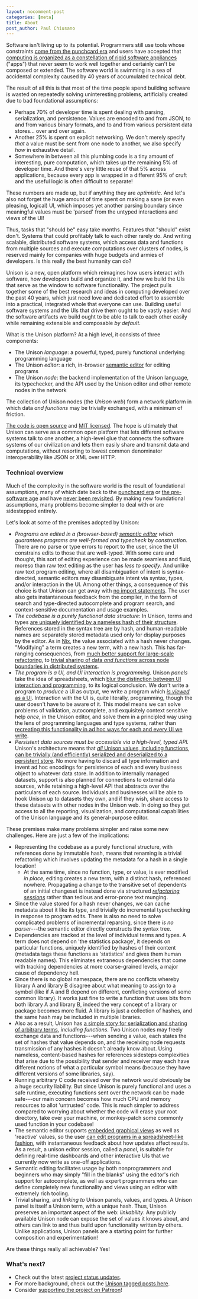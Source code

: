 ```yaml
---
layout: nocomment-post
categories: [meta]
title: About
post_author: Paul Chiusano
---
```


Software isn't living up to its potential. Programmers still use tools whose constraints [come from the punchcard era](http://pchiusano.github.io/2014-09-30/punchcard-era.html) and users have accepted that [computing is organized as a constellation of rigid software appliances](http://pchiusano.github.io/2013-05-22/future-of-software.html) ("apps") that never seem to work well together and certainly can't be composed or extended. The software world is swimming in a sea of accidental complexity caused by 40 years of accumulated technical debt.

The result of all this is that most of the time people spend building software is wasted on repeatedly solving uninteresting problems, artificially created due to bad foundational assumptions:

* Perhaps 70% of developer time is spent dealing with parsing, serialization, and persistence. Values are encoded to and from JSON, to and from various binary formats, and to and from various persistent data stores... over and over again.
* Another 25% is spent on explicit networking. We don't merely specify _that_ a value must be sent from one node to another, we also specify _how_ in exhaustive detail.
* Somewhere in between all this plumbing code is a tiny amount of interesting, pure computation, which takes up the remaining 5% of developer time. And there's very little reuse of that 5% across applications, because every app is wrapped in a different 95% of cruft and the useful logic is often difficult to separate!

These numbers are made up, but if anything they are _optimistic_. And let's also not forget the huge amount of time spent on making a sane (or even pleasing, logical) UI, which imposes yet another parsing boundary since meaningful values must be 'parsed' from the untyped interactions and views of the UI!

Thus, tasks that "should be" easy take months. Features that "should" exist don't. Systems that could profitably talk to each other rarely do. And writing scalable, distributed software systems, which access data and functions from multiple sources and execute computations over clusters of nodes, is reserved mainly for companies with huge budgets and armies of developers. Is this really the best humanity can do?

Unison is a new, open platform which reimagines how users interact with software, how developers build and organize it, and how we build the UIs that serve as the window to software functionality. The project pulls together some of the best research and ideas in computing developed over the past 40 years, which just need love and dedicated effort to assemble into a practical, integrated whole that everyone can use. Building useful software systems and the UIs that drive them ought to be vastly easier. And the software artifacts we build ought to be able to talk to each other easily while remaining extensible and composable _by default_.

What is the Unison platform? At a high level, it consists of three components:

* The Unison _language_: a powerful, typed, purely functional underlying programming language
* The Unison _editor_: a rich, in-browser [semantic editor](http://pchiusano.github.io/2014-09-30/punchcard-era.html) for editing programs
* The Unison _node_: the backend implementation of the Unison language, its typechecker, and the API used by the Unison editor and other remote nodes in the network

The collection of Unison nodes (the _Unison web_) form a network platform in which data _and functions_ may be trivially exchanged, with a minimum of friction.

[The code is open source](https://github.com/unisonweb/platform) and [MIT licensed](https://github.com/unisonweb/platform/blob/master/LICENSE). The hope is ultimately that Unison can serve as a common open platform that lets different software systems talk to one another, a high-level glue that connects the software systems of our civilization and lets them easily share and transmit data and computations, without resorting to lowest common denominator interoperability like JSON or XML over HTTP.

### <a id="tech-overview"/> Technical overview

Much of the complexity in the software world is the result of foundational assumptions, many of which date back to the [punchcard era](http://pchiusano.github.io/2014-09-30/punchcard-era.html) or [the pre-software age](http://pchiusano.github.io/2013-05-22/future-of-software.html) and have [never been revisited](http://pchiusano.github.io/2014-11-13/program-as-ui.html#remarks). By making new foundational assumptions, many problems become simpler to deal with or are sidestepped entirely.

Let's look at some of the premises adopted by Unison:

* _Programs are edited in a (browser-based) [semantic editor](http://pchiusano.github.io/2014-09-30/punchcard-era.html) which guarantees programs are well-formed and typecheck by construction_. There are no parse or type errors to report to the user, since the UI constrains edits to those that are well-typed. With some care and thought, this sort of editing experience can be made seamless and fluid, moreso than raw text editing as the user has _less to specify_. And unlike raw text program editing, where all disambiguation of intent is syntax-directed, semantic editors may disambiguate intent via syntax, types, and/or interaction in the UI. Among other things, a consequence of this choice is that Unison can get away with [no import statements](https://pchiusano.github.io/2015-02-23/unison-update3.html#import-boilerplate). The user also gets instantaneous feedback from the compiler, in the form of search and type-directed autocomplete and program search, and context-sensitive documentation and usage examples.
* _The codebase is a purely functional data structure_: In Unison, terms and types [are uniquely identified by a nameless hash of their structure](http://unisonweb.org/2015-05-18/let-blocks.html#hashing). References stored in the syntax tree are by hash, and human-readable names are separately stored metadata used only for display purposes by the editor. As in [Nix](https://nixos.org/nix/), the value associated with a hash never changes. "Modifying" a term creates a new term, with a new hash. This has far-ranging consequences, from [much better support for large-scale refactoring](http://unisonweb.org/2015-06-12/editing.html), to [trivial sharing of data _and functions_ across node boundaries in distributed systems](http://unisonweb.org/2015-06-02/distributed-evaluation.html).
* _The program is a UI, and UI interaction is programming_. Unison _panels_ take the idea of spreadsheets, which [blur the distinction between UI interaction and programming](http://pchiusano.github.io/2015-03-17/unison-update5.html), to its logical conclusion. We don't write a program to _produce_ a UI as output, we write a program which [_is viewed_ as a UI](http://pchiusano.github.io/2014-11-13/program-as-ui.html). Interaction with the UI is, quite literally, programming, though the user doesn't have to be aware of it. This model means we can solve problems of validation, autocomplete, and exquisitely context sensitive help _once_, in the Unison editor, and solve them in a principled way using the lens of programming languages and type systems, rather than [recreating this functionality in ad hoc ways for each and every UI we write](http://pchiusano.github.io/2013-05-22/future-of-software.html).
* _Persistent data sources must be accessible via a high-level, typed API._ Unison's architecture means that [_all_ Unison values, including functions, can be trivially (and efficiently) serialized and deserialized to a persistent store](http://unisonweb.org/2015-12-13/persistent-data-api.html). No more having to discard all type information and invent ad hoc encodings for persistence of each and every business object to whatever data store. In addition to internally managed datasets, support is also planned for connections to external data sources, while retaining a high-level API that abstracts over the particulars of each source. Individuals and businesses will be able to hook Unison up to datasets they own, and if they wish, share access to these datasets with other nodes in the Unison web. In doing so they get access to all the reporting, visualization, and computational capabilities of the Unison language and its general-purpose editor.

These premises make many problems simpler and raise some new challenges. Here are just a few of the implications:

* Representing the codebase as a purely functional structure, with references done by immutable hash, means that renaming is a trivial refactoring which involves updating the metadata for a hash in a single location!
  * At the same time, since no function, type, or value, is ever modified _in place_, editing creates a new term, with a distinct hash, referenced nowhere. Propagating a change to the transitive set of dependents of an initial changeset is instead done via structured [_refactoring sessions_](http://unisonweb.org/2015-06-12/editing.html) rather than tedious and error-prone text munging.
* Since the value stored for a hash never changes, we can cache metadata about it like its type, and trivially do incremental typechecking in response to program edits. There is also no need to solve complicated problems of incremental reparsing, since there _is no parser_---the semantic editor directly constructs the syntax tree.
* Dependencies are tracked at the level of individual terms and types. A term does not depend on 'the statistics package', it depends on particular functions, uniquely identified by hashes of their content (metadata tags these functions as 'statistics' and gives them human readable names). This eliminates extraneous dependencies that come with tracking dependencies at more coarse-grained levels, a major cause of dependency hell.
* Since there is no global namespace, there are no conflicts whereby library A and library B disagree about what meaning to assign to a symbol (like if A and B depend on different, conflicting versions of some common library). It works just fine to write a function that uses bits from both library A and library B, indeed the very concept of a library or package becomes more fluid. A library is just a collection of hashes, and the same hash may be included in multiple libraries.
* Also as a result, Unison has [a simple story for serialization and sharing of arbitrary terms](http://unisonweb.org/2015-06-02/distributed-evaluation.html), _including functions_. Two Unison nodes may freely exchange data and functions---when sending a value, each states the set of hashes that value depends on, and the receiving node requests transmission of any hashes it doesn't already know about. Using nameless, content-based hashes for references sidesteps complexities that arise due to the possibility that sender and receiver may each have different notions of what a particular symbol means (because they have different versions of some libraries, say).
* Running arbitrary C code received over the network would obviously be a huge security liability. But since Unison is purely functional and uses a safe runtime, executing functions sent over the network can be made safe---our main concern becomes how much CPU and memory resources to allot 'untrusted' code. This is much simpler to address compared to worrying about whether the code will erase your root directory, take over your machine, or monkey-patch some commonly used function in your codebase!
* The semantic editor supports [embedded graphical views](http://pchiusano.github.io/2014-11-13/program-as-ui.html) as well as 'reactive' values, so the user [can edit programs in a spreadsheet-like fashion](http://pchiusano.github.io/2013-05-22/future-of-software.html), with instantaneous feedback about how updates affect results. As a result, a unison editor session, called a _panel_, is suitable for defining real-time dashboards and other interactive UIs that we currently now write as one-off applications.
* Semantic editing facilitates usage by both nonprogrammers and beginners who may simply "fill in the blanks" using the editor's rich support for autocomplete, as well as expert programmers who can define completely new functionality and views using an editor with extremely rich tooling.
* Trivial sharing, and _linking to_ Unison panels, values, and types. A Unison panel is itself a Unison term, with a unique hash. Thus, Unison preserves an important aspect of the web: _linkability_. Any publicly available Unison node can expose the set of values it knows about, and others can link to and thus build upon functionality written by others. Unlike applications, Unison panels are a starting point for further composition and experimentation!

Are these things really all achievable? Yes!

### What's next?

* Check out the latest [project status updates](/updates).
* For more background, check out the [Unison tagged posts here](http://pchiusano.io/unison).
* Consider [supporting the project on Patreon](https://www.patreon.com/pchiusano)!
